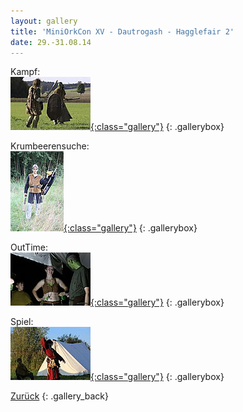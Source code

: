 ```yaml
---
layout: gallery
title: 'MiniOrkCon XV - Dautrogash - Hagglefair 2'
date: 29.-31.08.14
---
```


Kampf:  
[![](Kampf/_thm/thm_IMG_6795_v1.jpg){:class="gallery"}](Kampf)
{: .gallerybox}

Krumbeerensuche:  
[![](Krumbeerensuche/_thm/thm_IMG_6777.jpg){:class="gallery"}](Krumbeerensuche)
{: .gallerybox}

OutTime:  
[![](OutTime/_thm/thm_IMG_6715.jpg){:class="gallery"}](OutTime)
{: .gallerybox}

Spiel:  
[![](Spiel/_thm/thm_IMG_6972.jpg){:class="gallery"}](Spiel)
{: .gallerybox}

[Zurück](../..)
{: .gallery_back}